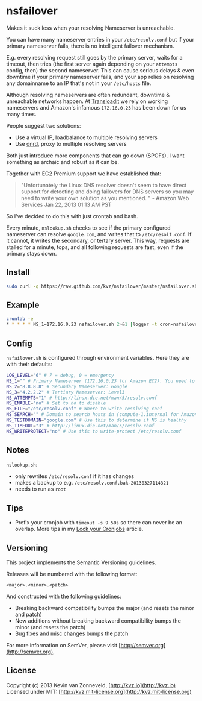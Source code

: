 # nsfailover

Makes it suck less when your resolving Nameserver is unreachable.

You can have many nameserver entries in your `/etc/resolv.conf`
but if your primary nameserver fails, there is no intelligent
failover mechanism.

E.g. every resolving request still goes by
the primary server, waits for a timeout, then tries (the first server again
depending on your `attempts` config, then) the second
nameserver. This can cause serious delays & even downtime if your
primary nameserver fails, and your app relies on resolving any domainname
to an IP that's not in your `/etc/hosts` file.

Although resolving nameservers are often redundant, downtime & unreachable
networks happen. At [Transloadit](http://transloadit.com) we rely on working
nameservers and Amazon's infamous `172.16.0.23` has been down for us
many times.

People suggest two solutions:

 - Use a virtual IP, loadbalance to multiple resolving servers
 - Use [dnrd](http://dnrd.sourceforge.net/), proxy to multiple resolving servers

Both just introduce more components that can go down (SPOFs). 
I want something as archaic and robust as it can be.

Together with EC2 Premium support we have established that:

> "Unfortunately the Linux DNS resolver doesn't seem to have direct
support for detecting and doing failovers for DNS servers so you 
may need to write your own solution as you mentioned. " - Amazon Web Services Jan 22, 2013 01:13 AM PST

So I've decided to do this with just crontab and bash.

Every minute, `nslookup.sh` checks to see if the primary configured nameserver
can resolve `google.com`, and writes that to `/etc/resolf.conf`.
If it cannot, it writes the secondary, or tertary server.
This way, requests are stalled for a minute, tops, and all following requests
are fast, even if the primary stays down.

## Install

```bash
sudo curl -q https://raw.github.com/kvz/nsfailover/master/nsfailover.sh -o /usr/bin/nsfailover.sh && sudo chmod +x $_
```

## Example

```bash
crontab -e
* * * * * NS_1=172.16.0.23 nsfailover.sh 2>&1 |logger -t cron-nsfailover
```

## Config

`nsfailover.sh` is configured through environment variables.
Here they are with their defaults:


```bash
LOG_LEVEL="6" # 7 = debug, 0 = emergency
NS_1="" # Primary Nameserver (172.16.0.23 for Amazon EC2). You need to set this yourself
NS_2="8.8.8.8" # Secundary Nameserver: Google
NS_3="4.2.2.2" # Tertiary Nameserver: Level3
NS_ATTEMPTS="1" # http://linux.die.net/man/5/resolv.conf
NS_ENABLE="no" # Set to no to disable
NS_FILE="/etc/resolv.conf" # Where to write resolving conf
NS_SEARCH="" # Domain to search hosts in (compute-1.internal for Amazon EC2)
NS_TESTDOMAIN="google.com" # Use this to determine if NS is healthy
NS_TIMEOUT="3" # http://linux.die.net/man/5/resolv.conf
NS_WRITEPROTECT="no" # Use this to write-protect /etc/resolv.conf
```

## Notes

`nslookup.sh`:

- only rewrites `/etc/resolv.conf` if it has changes
- makes a backup to e.g. `/etc/resolv.conf.bak-20130327114321`
- needs to run as `root`

## Tips

- Prefix your cronjob with `timeout -s 9 50s` so there can never be an overlap. 
More tips in my [Lock your Cronjobs](http://kvz.io/blog/2012/12/31/lock-your-cronjobs/) article.

## Versioning

This project implements the Semantic Versioning guidelines.

Releases will be numbered with the following format:

`<major>.<minor>.<patch>`

And constructed with the following guidelines:

* Breaking backward compatibility bumps the major (and resets the minor and patch)
* New additions without breaking backward compatibility bumps the minor (and resets the patch)
* Bug fixes and misc changes bumps the patch

For more information on SemVer, please visit [http://semver.org](http://semver.org).

## License

Copyright (c) 2013 Kevin van Zonneveld, [http://kvz.io](http://kvz.io) 
Licensed under MIT: [http://kvz.mit-license.org](http://kvz.mit-license.org)



